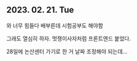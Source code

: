 ## 2023. 02. 21. Tue

와 너무 힘들다 배부른데 시험공부도 해야함

그래도 열심히 하자. 멋쟁이사자처럼 프론트엔드 붙었다. 


28일에 논산센터 가기로 한 거 날짜 조정해야 되는데...
